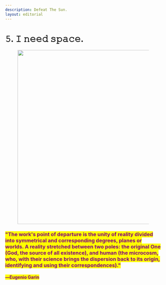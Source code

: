 ```yaml
---
description: Defeat The Sun.
layout: editorial
---
```


# 𝟻. 𝙸 𝚗𝚎𝚎𝚍 𝚜𝚙𝚊𝚌𝚎.

<figure><img src="../../../../../../.gitbook/assets/pexels-btgl-♡-10957477.jpg" alt="" width="563"><figcaption></figcaption></figure>

### <mark style="color:purple;">"The work's point of departure is the unity of reality divided into symmetrical and corresponding degrees, planes or worlds. A reality stretched between two poles: the original One (God, the source of all existence), and human (the microcosm, who, with their science brings the dispersion back to its origin, identifying and using their correspondences)."</mark>&#x20;

#### <mark style="color:purple;">―Eugenio Garin</mark>
